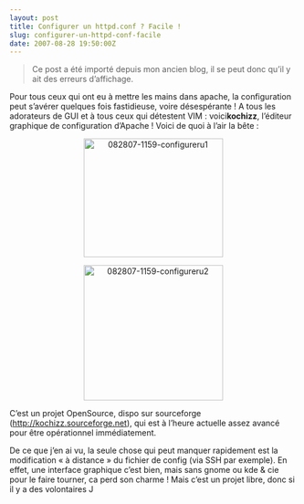 ```yaml
---
layout: post
title: Configurer un httpd.conf ? Facile !
slug: configurer-un-httpd-conf-facile
date: 2007-08-28 19:50:00Z
---
```


<blockquote>   <p>Ce post a été importé depuis mon ancien blog, il se peut donc qu’il y ait des erreurs d’affichage.</p> </blockquote>  <p>Pour tous ceux qui ont eu à mettre les mains dans apache, la configuration peut s’avérer quelques fois fastidieuse, voire désespérante ! A tous les adorateurs de GUI et à tous ceux qui détestent VIM : voici<strong>kochizz</strong>, l’éditeur graphique de configuration d’Apache ! Voici de quoi à l’air la bête :</p>  <p align="center"><a href="http://blog.christophermaneu.fr/wp-content/uploads/2009/06/0828071159configureru1.png"><img style="border-bottom: 0px; border-left: 0px; display: inline; border-top: 0px; border-right: 0px" title="082807-1159-configureru1" border="0" alt="082807-1159-configureru1" src="http://blog.christophermaneu.fr/wp-content/uploads/2009/06/0828071159configureru1_thumb.png" width="244" height="208" /></a> </p>  <p align="center"><a href="http://blog.christophermaneu.fr/wp-content/uploads/2009/06/0828071159configureru2.png"><img style="border-bottom: 0px; border-left: 0px; display: inline; border-top: 0px; border-right: 0px" title="082807-1159-configureru2" border="0" alt="082807-1159-configureru2" src="http://blog.christophermaneu.fr/wp-content/uploads/2009/06/0828071159configureru2_thumb.png" width="244" height="237" /></a> </p>  <p>C’est un projet OpenSource, dispo sur sourceforge (<a href="http://kochizz.sourceforge.net">http://kochizz.sourceforge.net</a>), qui est à l’heure actuelle assez avancé pour être opérationnel immédiatement.</p>  <p>De ce que j’en ai vu, la seule chose qui peut manquer rapidement est la modification « à distance » du fichier de config (via SSH par exemple). En effet, une interface graphique c’est bien, mais sans gnome ou kde &amp; cie pour le faire tourner, ca perd son charme ! Mais c’est un projet libre, donc si il y a des volontaires J</p>
